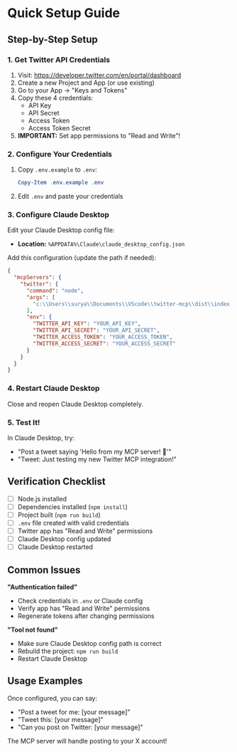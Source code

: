 # Quick Setup Guide

## Step-by-Step Setup

### 1. Get Twitter API Credentials

1. Visit: https://developer.twitter.com/en/portal/dashboard
2. Create a new Project and App (or use existing)
3. Go to your App → "Keys and Tokens"
4. Copy these 4 credentials:
   - API Key
   - API Secret
   - Access Token
   - Access Token Secret
5. **IMPORTANT:** Set app permissions to "Read and Write"!

### 2. Configure Your Credentials

1. Copy `.env.example` to `.env`:
   ```powershell
   Copy-Item .env.example .env
   ```

2. Edit `.env` and paste your credentials

### 3. Configure Claude Desktop

Edit your Claude Desktop config file:
- **Location:** `%APPDATA%\Claude\claude_desktop_config.json`

Add this configuration (update the path if needed):

```json
{
  "mcpServers": {
    "twitter": {
      "command": "node",
      "args": [
        "c:\\Users\\surya\\Documents\\VScode\\twitter-mcp\\dist\\index.js"
      ],
      "env": {
        "TWITTER_API_KEY": "YOUR_API_KEY",
        "TWITTER_API_SECRET": "YOUR_API_SECRET",
        "TWITTER_ACCESS_TOKEN": "YOUR_ACCESS_TOKEN",
        "TWITTER_ACCESS_SECRET": "YOUR_ACCESS_SECRET"
      }
    }
  }
}
```

### 4. Restart Claude Desktop

Close and reopen Claude Desktop completely.

### 5. Test It!

In Claude Desktop, try:
- "Post a tweet saying 'Hello from my MCP server! 🚀'"
- "Tweet: Just testing my new Twitter MCP integration!"

## Verification Checklist

- [ ] Node.js installed
- [ ] Dependencies installed (`npm install`)
- [ ] Project built (`npm run build`)
- [ ] `.env` file created with valid credentials
- [ ] Twitter app has "Read and Write" permissions
- [ ] Claude Desktop config updated
- [ ] Claude Desktop restarted

## Common Issues

**"Authentication failed"**
- Check credentials in `.env` or Claude config
- Verify app has "Read and Write" permissions
- Regenerate tokens after changing permissions

**"Tool not found"**
- Make sure Claude Desktop config path is correct
- Rebuild the project: `npm run build`
- Restart Claude Desktop

## Usage Examples

Once configured, you can say:
- "Post a tweet for me: [your message]"
- "Tweet this: [your message]"
- "Can you post on Twitter: [your message]"

The MCP server will handle posting to your X account!
